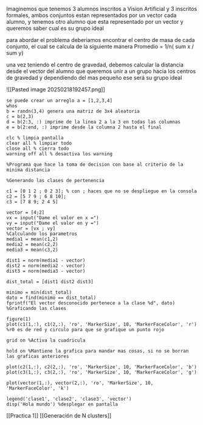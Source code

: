 
Imaginemos que tenemos 3 alumnos inscritos a Vision Artificial y 3 inscritos formales, ambos conjuntos estan representados por un vector cada alumno, y tenemos otro alumno que esta representado por un vector y queremos saber cual es su grupo ideal

para abordar el problema deberiamos encontrar el centro de masa de cada conjunto, el cual se calcula de la siguiente manera Promedio = 1/n( sum x / sum y)

una vez teniendo el centro de gravedad, debemos calcular la distancia desde el vector del alumno que queremos unir a un grupo hacia los centros de gravedad y dependiendo del mas pequeño ese será su grupo ideal

![[Pasted image 20250218192457.png]]


```
se puede crear un arreglo a = [1,2,3,4]
whos
b = randn(3,4) genera una matriz de 3x4 aleatoria
c = b(2,3)
d = b(2:3, :) imprime de la linea 2 a la 3 en todas las columnas
e = b(2:end, :) imprime desde la columna 2 hasta el final 

clc % limpia pantalla
clear all % limpiar todo
close all % cierra todo 
warning off all % desactiva los warning

%Programa que hace la toma de decision con base al criterio de la minima distancia

%Generando las clases de pertenencia

c1 = [0 1 2 ; 0 2 3]; % con ; haces que no se despliegue en la consola
c2 = [5 7 9 ; 6 8 10];
c3 = [7 8 9; 2 4 5]

vector = [4;2]
vx = input("Dame el valor en x =")
vy = input("Dame el valor en y =")
vector = [vx ; vy]
%Calculando los parametros
media1 = mean(c1,2)
media2 = mean(c2,2)
media3 = mean(c3,2)

dist1 = norm(media1 - vector)
dist2 = norm(media2 - vector)
dist3 = norm(media3 - vector)

dist_total = [dist1 dist2 dist3]

minimo = min(dist_total)
dato = find(minimo == dist_total)
fprintf("El vector desconocido pertenece a la clase %d", dato)
%Graficando las clases

figure(1)
plot(c1(1,:), c1(2,:), 'ro', 'MarkerSize', 10, 'MarkerFaceColor', 'r') %r0 es de red y circulo para que se grafique un punto rojo

grid on %Activa la cuadricula

hold on %Mantiene la grafica para mandar mas cosas, si no se borran las graficas anteriores

plot(c2(1,:), c2(2,:), 'ro', 'MarkerSize', 10, 'MarkerFaceColor', 'b')
plot(c3(1,:), c3(2,:), 'ro', 'MarkerSize', 10, 'MarkerFaceColor', 'g')

plot(vector(1,:), vector(2,:), 'ro', 'MarkerSize', 10, 'MarkerFaceColor', 'k')

legend('clase1', 'clase2', 'clase3', 'vector')
disp('Hola mundo') %desplegar en pantalla

```

[[Practica 1]]
[[Generación de N clusters]]
